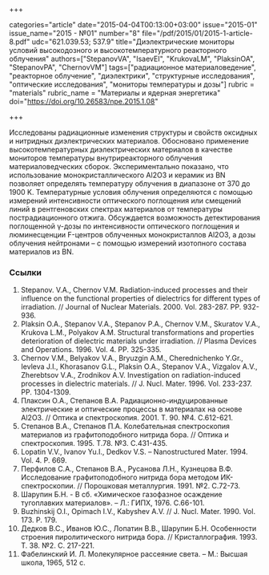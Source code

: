 +++

categories="article"
date="2015-04-04T00:13:00+03:00"
issue="2015-01"
issue_name="2015 - №01"
number="8"
file="/pdf/2015/01/2015-1-article-8.pdf"
udc="621.039.53; 537.9"
title="Диэлектрические мониторы условий высокодозного и высокотемпературного реакторного облучения"
authors=["StepanovVA", "IsaevEI", "KrukovaLM", "PlaksinOA", "StepanovPA", "ChernovVM"]
tags=["радиационное материаловедение", "реакторное облучение", "диэлектрики", "структурные исследования", "оптические исследования", "мониторы температуры и дозы"]
rubric = "materials"
rubric_name = "Материалы и ядерная энергетика"
doi="https://doi.org/10.26583/npe.2015.1.08"

+++

Исследованы радиационные изменения структуры и свойств оксидных и нитридных диэлектрических материалов. Обосновано применение высокотемпературных диэлектрических материалов в качестве мониторов температуры внутриреакторного облучения материаловедческих сборок. Экспериментально показано, что использование монокристаллического Al2O3 и керамик из BN позволяет определять температуру облучения в диапазоне от 370 до 1900 K. Температурные условия облучения определяются с помощью измерений интенсивности оптического поглощения или смещений линий в рентгеновских спектрах материалов от температуры пострадиационного отжига. Обсуждается возможность детектирования поглощенной γ-дозы по интенсивности оптического поглощения и люминесценции F-центров облученных монокристаллов Al2O3, а дозы облучения нейтронами – с помощью измерений изотопного состава материалов из BN.

### Ссылки

1. Stepanov. V.A., Chernov V.M. Radiation-induced processes and their influence on the functional properties of dielectrics for different types of irradiation. // Journal of Nuclear Materials. 2000. Vol. 283-287. PP. 932-936.
2. Plaksin O.A., Stepanov V.A., Stepanov P.A., Chernov V.M., Skuratov V.A., Krukova L.M., Polyakov A.M. Structural transformations and properties deterioration of dielectric materials under irradiation. // Plasma Devices and Operations. 1996. Vol. 4. PP. 325-335.
3. Chernov V.M., Belyakov V.A., Bryuzgin A.M., Cherednichenko Y.Gr., Ievleva J.I., Khorasanov G.L., Plaksin O.A., Stepanov V.A., Vizgalov A.V., Zherebtsov V.A., Zrodnikov A.V. Investigation on radiation-induced processes in dielectric materials. // J. Nucl. Mater. 1996. Vol. 233-237. PP. 1304-1309.
4. Плаксин О.А., Степанов В.А. Радиационно-индуцированные электрические и оптические процессы в материалах на основе Al2O3. // Оптика и спектроскопия. 2001. Т. 90. №4. С.612-621.
5. Степанов В.А., Степанов П.А. Колебательная спектроскопия материалов из графитоподобного нитрида бора. // Оптика и спектроскопия. 1995. Т.78. №3. C.431-435.
6. Lopatin V.V., Ivanov Yu.I., Dedkov V.S. – Nanostructured Mater. 1994. Vol. 4. P. 669.
7. Перфилов С.А., Степанов В.А., Русанова Л.Н., Кузнецова В.Ф. Исследование графитоподобного нитрида бора методом ИК-спектроскопии. // Порошковая металлургия. 1991. №2. С.72-73.
8. Шарупин Б.Н. - В сб. «Химическое газофазное осаждение тугоплавких материалов». – Л.: ГИПХ, 1976. С.66-101.
9. Buzhinskij O.I., Opimach I.V., Kabyshev A.V. // J. Nucl. Mater. 1990. Vol. 173. P. 179.
10. Дедков В.С., Иванов Ю.С., Лопатин В.В., Шарупин Б.Н. Особенности строения пиролитического нитрида бора. // Кристаллография. 1993. Т. 38. №2. С. 217-221.
11. Фабелинский И. Л. Молекулярное рассеяние света. – М.: Высшая школа, 1965, 512 с.